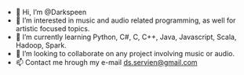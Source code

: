 - 👋 Hi, I’m @Darkspeen
- 👀 I’m interested in music and audio related programming, as well for artistic focused topics.
- 🌱 I’m currently learning Python, C#, C, C++, Java, Javascript, Scala, Hadoop, Spark.
- 💞️ I’m looking to collaborate on any project involving music or audio.
- 📫 Contact me hrough my e-mail ds.servien@gmail.com

<!---
Darkspeen/Darkspeen is a ✨ special ✨ repository because its `README.md` (this file) appears on your GitHub profile.
You can click the Preview link to take a look at your changes.
--->
